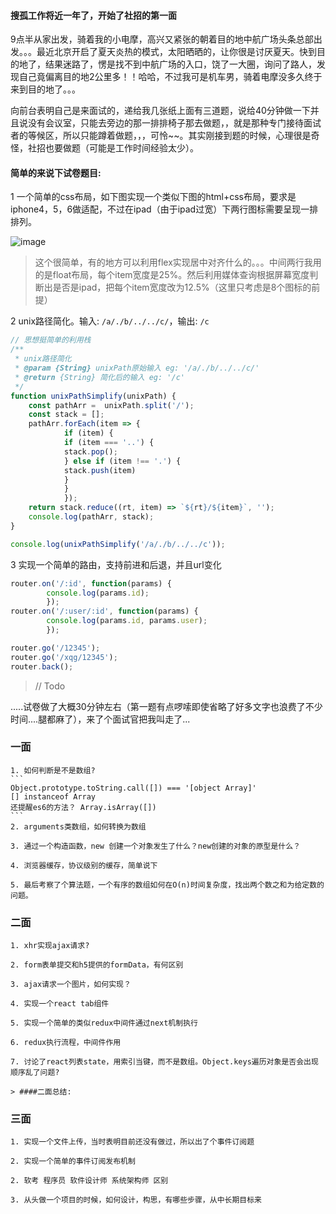#### 搜孤工作将近一年了，开始了社招的第一面
9点半从家出发，骑着我的小电摩，高兴又紧张的朝着目的地中航广场头条总部出发。。。最近北京开启了夏天炎热的模式，太阳晒晒的，让你很是讨厌夏天。快到目的地了，结果迷路了，愣是找不到中航广场的入口，饶了一大圈，询问了路人，发现自己竟偏离目的地2公里多！！哈哈，不过我可是机车男，骑着电摩没多久终于来到目的地了。。。

向前台表明自己是来面试的，递给我几张纸上面有三道题，说给40分钟做一下并且说没有会议室，只能去旁边的那一排排椅子那去做题，，就是那种专门接待面试者的等候区，所以只能蹲着做题，，，可怜~~。其实刚接到题的时候，心理很是奇怪，社招也要做题（可能是工作时间经验太少）。

#### 简单的来说下试卷题目:

1 一个简单的css布局，如下图实现一个类似下图的html+css布局，要求是iphone4，5，6做适配，不过在ipad（由于ipad过宽）下两行图标需要呈现一排排列。

![image](https://user-images.githubusercontent.com/13174560/40781302-ef6ca736-650d-11e8-939a-53459cf7870a.png)

> 这个很简单，有的地方可以利用flex实现居中对齐什么的。。。中间两行我用的是float布局，每个item宽度是25%。然后利用媒体查询根据屏幕宽度判断出是否是ipad，把每个item宽度改为12.5%（这里只考虑是8个图标的前提）

2 unix路径简化。输入: `/a/./b/../../c/`，输出: `/c`

```js
// 思想挺简单的利用栈
/**
 * unix路径简化
 * @param {String} unixPath原始输入 eg: '/a/./b/../../c/'
 * @return {String} 简化后的输入 eg: '/c'
 */
function unixPathSimplify(unixPath) {
    const pathArr =  unixPath.split('/');
    const stack = [];
    pathArr.forEach(item => {
            if (item) {
            if (item === '..') {
            stack.pop();
            } else if (item !== '.') {
            stack.push(item)
            }
            }
            });
    return stack.reduce((rt, item) => `${rt}/${item}`, '');
    console.log(pathArr, stack);
}

console.log(unixPathSimplify('/a/./b/../../c'));
```

3 实现一个简单的路由，支持前进和后退，并且url变化

```js
router.on('/:id', function(params) {
        console.log(params.id);
        });
router.on('/:user/:id', function(params) {
        console.log(params.id, params.user);
        });

router.go('/12345');
router.go('/xqg/12345');
router.back();
```

> // Todo

.....试卷做了大概30分钟左右（第一题有点啰嗦即使省略了好多文字也浪费了不少时间....腿都麻了），来了个面试官把我叫走了...

### 一面
    1. 如何判断是不是数组?
    ```
    Object.prototype.toString.call([]) === '[object Array]'
    [] instanceof Array
    还提醒es6的方法？ Array.isArray([])
    ```
    2. arguments类数组，如何转换为数组

    3. 通过一个构造函数，new 创建一个对象发生了什么？new创建的对象的原型是什么？

    4. 浏览器缓存，协议级别的缓存，简单说下

    5. 最后考察了个算法题，一个有序的数组如何在O(n)时间复杂度，找出两个数之和为给定数的问题。


### 二面
    1. xhr实现ajax请求?

    2. form表单提交和h5提供的formData，有何区别

    3. ajax请求一个图片，如何实现？

    4. 实现一个react tab组件

    5. 实现一个简单的类似redux中间件通过next机制执行

    6. redux执行流程，中间件作用

    7. 讨论了react列表state，用索引当键，而不是数组。Object.keys遍历对象是否会出现顺序乱了问题?

    > ####二面总结:

### 三面
    1. 实现一个文件上传，当时表明目前还没有做过，所以出了个事件订阅题

    2. 实现一个简单的事件订阅发布机制

    2. 软考 程序员 软件设计师 系统架构师 区别

    3. 从头做一个项目的时候，如何设计，构思，有哪些步骤，从中长期目标来
